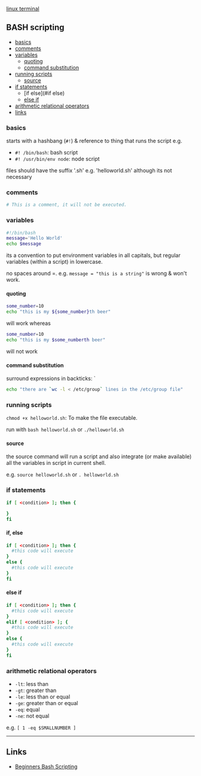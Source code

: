 [linux terminal](terminal.md)

## BASH scripting

- [basics](#basics)
- [comments](#comments)
- [variables](#variables)
  - [quoting](#quoting)
  - [command substitution](#command-substitution)
- [running scripts](#running-scripts)
  - [source](#source)
- [if statements](#if-statements)
  - [if else](#if else)
  - [else if](#else-if)
- [arithmetic relational operators](#arithmetic-relational-operators)
- [links](#links)

### basics
starts with a hashbang (`#!`) & reference to thing that runs the script e.g.
- `#! /bin/bash`: bash script
- `#! /usr/bin/env node`: node script

files should have the suffix '.sh' e.g. 'helloworld.sh' although its not necessary

### comments
```bash
# This is a comment, it will not be executed.
```

### variables

```bash
#!/bin/bash
message='Hello World'
echo $message
```

its a convention to put environment variables in all capitals, but regular variables (within a script) in lowercase.

no spaces around =. e.g. `message = "this is a string"` is wrong & won't work.


#### quoting
```bash
some_number=10
echo "this is my ${some_number}th beer"
```
will work whereas
```bash
some_number=10
echo "this is my $some_numberth beer"
```
will not work

#### command substitution
surround expressions in backticks: `

```bash
echo "there are `wc -l < /etc/group` lines in the /etc/group file"
```

### running scripts
`chmod +x helloworld.sh`: To make the file executable.

run with `bash helloworld.sh` or `./helloworld.sh`

#### source
the source command will run a script and also integrate (or make available) all the variables in script in current shell.

e.g. `source helloworld.sh` or `. helloworld.sh`

### if statements
```bash
if [ <condition> ]; then {

}
fi
```

#### if, else
```sh
if [ <condition> ]; then {
  #this code will execute
}
else {
  #this code will execute
}
fi
```

#### else if
```sh
if [ <condition> ]; then {
  #this code will execute
}
elif [ <condition> ]; {
  #this code will execute
}
else {
  #this code will execute
}
fi
```

### arithmetic relational operators
- `-lt`: less than
- `-gt`: greater than
- `-le`: less than or equal
- `-ge`: greater than or equal
- `-eq`: equal
- `-ne`: not equal

e.g. `[ 1 -eq $SMALLNUMBER ]`


---

## Links
- [Beginners Bash Scripting](https://help.ubuntu.com/community/Beginners/BashScripting)
